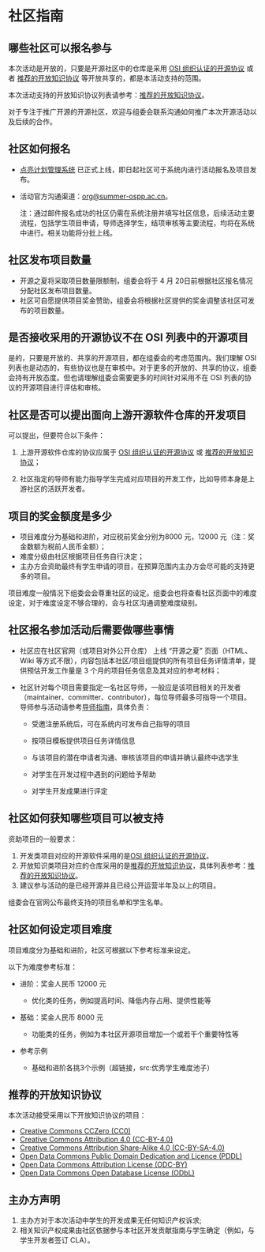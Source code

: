 # 社区指南

## 哪些社区可以报名参与

本次活动是开放的，只要是开源社区中的仓库是采用 [OSI 组织认证的开源协议](https://opensource.org/licenses) 或者 [推荐的开放知识协议](#_10) 等开放共享的，都是本活动支持的范围。

本次活动支持的开放知识协议列表请参考：[推荐的开放知识协议](#_10)。

对于专注于推广开源的开源社区，欢迎与组委会联系沟通如何推广本次开源活动以及后续的合作。



## 社区如何报名

- [点亮计划管理系统](https://portal.summer-ospp.ac.cn/summer/login) 已正式上线，即日起社区可于系统内进行活动报名及项目发布。

- 活动官方沟通渠道：org@summer-ospp.ac.cn。

  注：通过邮件报名成功的社区仍需在系统注册并填写社区信息，后续活动主要流程，包括学生项目申请，导师选择学生，结项审核等主要流程，均将在系统中进行。相关功能将分批上线。



## 社区发布项目数量

- 开源之夏将采取项目数量限额制，组委会将于 4 月 20日前根据社区报名情况分配社区发布项目数量。
- 社区可自愿提供项目奖金赞助，组委会将根据社区提供的奖金调整该社区可发布的项目数量。



## 是否接收采用的开源协议不在 OSI 列表中的开源项目

是的，只要是开放的、共享的开源项目，都在组委会的考虑范围内。我们理解 OSI 列表也是动态的，有些协议也是在审核中。对于更多的开放的、共享的协议，组委会持有开放态度。但也请理解组委会需要更多的时间针对采用不在 OSI 列表的协议的开源项目进行评估和审核。



## 社区是否可以提出面向上游开源软件仓库的开发项目

可以提出，但要符合以下条件：

1. 上游开源软件仓库的协议应属于 [OSI 组织认证的开源协议](https://opensource.org/licenses) 或 [推荐的开放知识协议](#_10)；

2. 社区指定的导师有能力指导学生完成对应项目的开发工作，比如导师本身是上游社区的活跃开发者。



## 项目的奖金额度是多少

- 项目难度分为基础和进阶，对应税前奖金分别为8000 元，12000 元（注：奖金数额为税前人民币金额）；
- 难度分级由社区根据项目任务自行决定；
- 主办方会资助最终有学生申请的项目，在预算范围内主办方会尽可能的支持更多的项目。

项目难度一般情况下组委会会尊重社区的设定。组委会也将查看社区页面中的难度设定，对于难度设定不够合理的，会与社区沟通调整难度级别。



## 社区报名参加活动后需要做哪些事情

- 社区应在社区官网（或项目对外公开仓库） 上线 “开源之夏” 页面（HTML、Wiki 等方式不限），内容包括本社区/项目组提供的所有项目任务详情清单，提供预估开发工作量是 3 个月的项目任务信息及其对应的参考材料；

- 社区针对每个项目需要指定一名社区导师，一般应是该项目相关的开发者（maintainer、committer、contributor），每位导师最多可指导一个项目。导师参与活动请参考[导师指南](mentor.md)，具体负责：

    - 受邀注册系统后，可在系统内可发布自己指导的项目

    - 按项目模板提供项目任务详情信息
    
    - 与该项目的潜在申请者沟通、审核该项目的申请并确认最终中选学生
    
    - 对学生在开发过程中遇到的问题给予帮助
    
    - 对学生开发成果进行评定



## 社区如何获知哪些项目可以被支持

资助项目的一般要求：

1. 开发类项目对应的开源软件采用的是[OSI 组织认证的开源协议](https://opensource.org/licenses)。
2. 开放知识类项目对应的仓库采用的是[推荐的开放知识协议](#推荐的开放知识协议)，具体列表参考：[推荐的开放知识协议](#_10)。
3. 建议参与活动的是已经开源并且已经公开运营半年及以上的项目。

组委会在官网公布最终支持的项目名单和学生名单。



## 社区如何设定项目难度

项目难度分为基础和进阶，社区可根据以下参考标准来设定。

以下为难度参考标准：

- 进阶：奖金人民币 12000 元
  
    - 优化类的任务，例如提高时间、降低内存占用、提供性能等
    
- 基础：奖金人民币 8000 元

    - 功能类的任务，例如为本社区开源项目增加一个或若干个重要特性等
    
- 参考示例

  - 基础和进阶各挑3个示例（超链接，src:优秀学生难度池子）



## 推荐的开放知识协议

本次活动接受采用以下开放知识协议的项目：

- [Creative Commons CCZero (CC0)](https://creativecommons.org/publicdomain/zero/1.0/)
- [Creative Commons Attribution 4.0 (CC-BY-4.0)](https://creativecommons.org/licenses/by/4.0/)
- [Creative Commons Attribution Share-Alike 4.0 (CC-BY-SA-4.0)](https://creativecommons.org/licenses/by-sa/4.0/)
- [Open Data Commons Public Domain Dedication and Licence (PDDL)](https://opendatacommons.org/licenses/pddl/)
- [Open Data Commons Attribution License (ODC-BY)](https://opendatacommons.org/licenses/by/)
- [Open Data Commons Open Database License (ODbL)](https://opendatacommons.org/licenses/odbl/1-0/)



## 主办方声明

1. 主办方对于本次活动中学生的开发成果无任何知识产权诉求;
2. 相关知识产权成果由社区依据参与本社区开发贡献指南与学生确定（例如，与学生开发者签订 CLA）。

